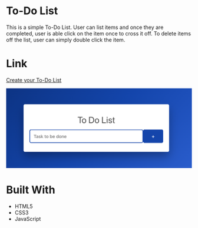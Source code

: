 # To-Do List
This is a simple To-Do List. User can list items and once they are completed, user is able click on the item once to cross it off. To delete items off the list, user can simply double click the item.

# Link
[Create your To-Do List](https://trivera777.github.io/ToDoList/)

![To Do List](./assets/todolist.png)

# Built With
- HTML5
- CSS3
- JavaScript